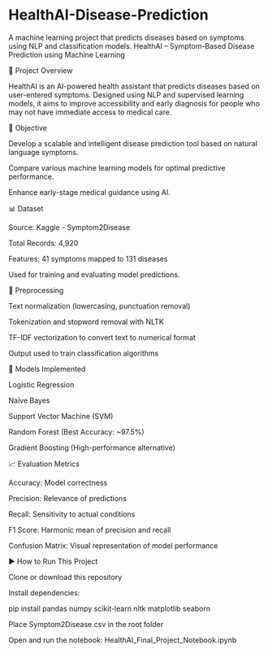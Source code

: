 # HealthAI-Disease-Prediction
A machine learning project that predicts diseases based on symptoms using NLP and classification models.
HealthAI – Symptom-Based Disease Prediction using Machine Learning

📌 Project Overview

HealthAI is an AI-powered health assistant that predicts diseases based on user-entered symptoms. Designed using NLP and supervised learning models, it aims to improve accessibility and early diagnosis for people who may not have immediate access to medical care.

🧠 Objective

Develop a scalable and intelligent disease prediction tool based on natural language symptoms.

Compare various machine learning models for optimal predictive performance.

Enhance early-stage medical guidance using AI.

📊 Dataset

Source: Kaggle - Symptom2Disease

Total Records: 4,920

Features: 41 symptoms mapped to 131 diseases

Used for training and evaluating model predictions.

🔄 Preprocessing

Text normalization (lowercasing, punctuation removal)

Tokenization and stopword removal with NLTK

TF-IDF vectorization to convert text to numerical format

Output used to train classification algorithms

🧪 Models Implemented

Logistic Regression

Naïve Bayes

Support Vector Machine (SVM)

Random Forest (Best Accuracy: ~97.5%)

Gradient Boosting (High-performance alternative)

📈 Evaluation Metrics

Accuracy: Model correctness

Precision: Relevance of predictions

Recall: Sensitivity to actual conditions

F1 Score: Harmonic mean of precision and recall

Confusion Matrix: Visual representation of model performance

▶️ How to Run This Project

Clone or download this repository

Install dependencies:

pip install pandas numpy scikit-learn nltk matplotlib seaborn

Place Symptom2Disease.csv in the root folder

Open and run the notebook: HealthAI_Final_Project_Notebook.ipynb
